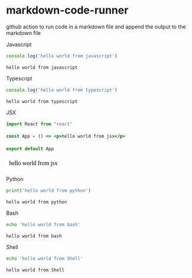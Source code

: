 # markdown-code-runner
github action to run code in a markdown file and append the output to the markdown file

Javascript

``` js
console.log('hello world from javascript')
```


``` markdown-code-runner
hello world from javascript

```


Typescript

``` ts
console.log('hello world from typescript')
```


``` markdown-code-runner
hello world from typescript

```


JSX

``` jsx
import React from "react"

const App = () => <p>hello world from jsx</p>

export default App
```

<!-- markdown-code-runner image-start -->

![rendered jsx](./README.4.png)

<!-- markdown-code-runner image-end -->

Python

``` py
print('hello world from python')
```


``` markdown-code-runner
hello world from python

```


Bash

``` bash
echo 'hello world from bash'
```


``` markdown-code-runner
hello world from bash

```


Shell

``` sh
echo 'hello world from Shell'
```


``` markdown-code-runner
hello world from Shell

```
